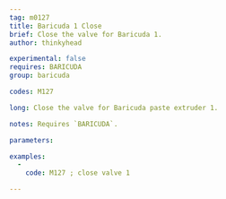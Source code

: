 ```yaml
---
tag: m0127
title: Baricuda 1 Close
brief: Close the valve for Baricuda 1.
author: thinkyhead

experimental: false
requires: BARICUDA
group: baricuda

codes: M127

long: Close the valve for Baricuda paste extruder 1.

notes: Requires `BARICUDA`.

parameters:

examples:
  -
    code: M127 ; close valve 1

---
```


